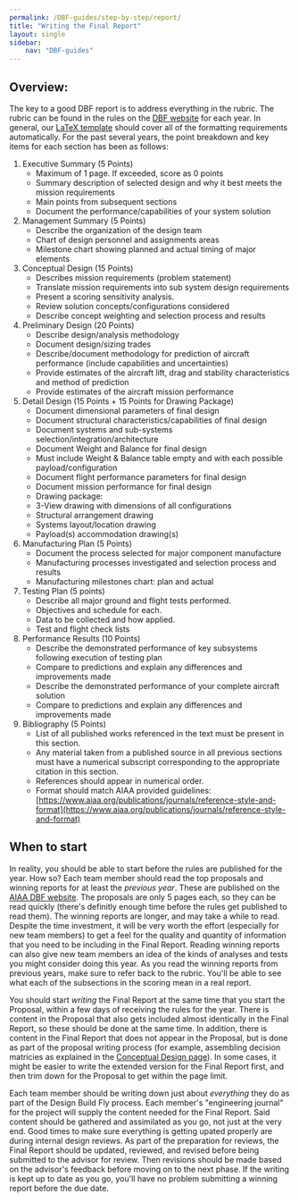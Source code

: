 ```yaml
---
permalink: /DBF-guides/step-by-step/report/
title: "Writing the Final Report"
layout: single
sidebar:
    nav: "DBF-guides"
---
```



## Overview:

The key to a good DBF report is to address everything in the rubric.  The rubric can be found in the rules on the [DBF website](https://www.aiaa.org/dbf/competition-information/rules-resources) for each year.  In general, our [LaTeX template](https://github.com/BYU-Aeronautics-Club/DBF/blob/master/reports/template/designreport/reporttemplate.pdf) should cover all of the formatting requirements automatically.  For the past several years, the point breakdown and key items for each section has been as follows:

1. Executive Summary (5 Points)
   - Maximum of 1 page. If exceeded, score as 0 points
   - Summary description of selected design and why it best meets the mission requirements
   - Main points from subsequent sections
   - Document the performance/capabilities of your system solution
2. Management Summary (5 Points)
   - Describe the organization of the design team
   - Chart of design personnel and assignments areas
   - Milestone chart showing planned and actual timing of major elements
3. Conceptual Design (15 Points)
   - Describes mission requirements (problem statement)
   - Translate mission requirements into sub system design requirements
   - Present a scoring sensitivity analysis.
   - Review solution concepts/configurations considered
   - Describe concept weighting and selection process and results
4. Preliminary Design (20 Points)
   - Describe design/analysis methodology
   - Document design/sizing trades
   - Describe/document methodology for prediction of aircraft performance
(include capabilities and uncertainties)
   - Provide estimates of the aircraft lift, drag and stability characteristics and method of prediction
   - Provide estimates of the aircraft mission performance
5. Detail Design (15 Points + 15 Points for Drawing Package)
   - Document dimensional parameters of final design
   - Document structural characteristics/capabilities of final design
   - Document systems and sub-systems selection/integration/architecture
   - Document Weight and Balance for final design
   - Must include Weight & Balance table empty and with each possible payload/configuration
   - Document flight performance parameters for final design
   - Document mission performance for final design
   - Drawing package:
   - 3-View drawing with dimensions of all configurations
   - Structural arrangement drawing
   - Systems layout/location drawing
   - Payload(s) accommodation drawing(s)
7. Manufacturing Plan (5 Points)
   - Document the process selected for major component manufacture
   - Manufacturing processes investigated and selection process and results
   - Manufacturing milestones chart: plan and actual
8. Testing Plan (5 points)
   - Describe all major ground and flight tests performed.
   - Objectives and schedule for each.
   - Data to be collected and how applied.
   - Test and flight check lists
9. Performance Results (10 Points)
   - Describe the demonstrated performance of key subsystems following execution of testing plan
   - Compare to predictions and explain any differences and improvements made
   - Describe the demonstrated performance of your complete aircraft solution
   - Compare to predictions and explain any differences and improvements made
10. Bibliography (5 Points)
    - List of all published works referenced in the text must be present in this section.
    - Any material taken from a published source in all previous sections must have a numerical subscript
corresponding to the appropriate citation in this section.
    - References should appear in numerical order.
    - Format should match AIAA provided guidelines: [https://www.aiaa.org/publications/journals/reference-style-and-format](https://www.aiaa.org/publications/journals/reference-style-and-format)

## When to start

In reality, you should be able to start before the rules are published for the year.  How so?  Each team member should read the top proposals and winning reports for at least the *previous year*.  These are published on the [AIAA DBF website](https://www.aiaa.org/dbf/previous-competitions). The proposals are only 5 pages each, so they can be read quickly (there's definitly enough time before the rules get published to read them).  The winning reports are longer, and may take a while to read. Despite the time investment, it will be very worth the effort (especially for new team members) to get a feel for the quality and quantity of information that you need to be including in the Final Report.  Reading winning reports can also give new team members an idea of the kinds of analyses and tests you might consider doing this year.  As you read the winning reports from previous years, make sure to refer back to the rubric.  You'll be able to see what each of the subsections in the scoring mean in a real report.

You should start *writing* the Final Report at the same time that you start the Proposal, within a few days of receiving the rules for the year.  There is content in the Proposal that also gets included almost identically in the Final Report, so these should be done at the same time.  In addition, there is content in the Final Report that does not appear in the Proposal, but is done as part of the proposal writing process (for example, assembling decision matricies as explained in the [Conceptual Design page](../how-to/conceptualdesign.md)). In some cases, it might be easier to write the extended version for the Final Report first, and then trim down for the Proposal to get within the page limit.

Each team member should be writing down just about *everything* they do as part of the Design Build Fly process.  Each member's "engineering journal" for the project will supply the content needed for the Final Report.  Said content should be gathered and assimilated as you go, not just at the very end.  Good times to make sure everything is getting upated properly are during internal design reviews.  As part of the preparation for reviews, the Final Report should be updated, reviewed, and revised before being submitted to the advisor for review.  Then revisions should be made based on the advisor's feedback before moving on to the next phase. If the writing is kept up to date as you go, you'll have no problem submitting a winning report before the due date.



